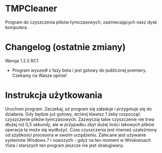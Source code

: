 # TMPCleaner
Program do czyszczenia plików tymczasowych, zaśmiecających nasz dysk komputera.

# Changelog (ostatnie zmiany)
Wersja 1.2.5 RC1
- Program wyszedł z fazy beta i jest gotowy do publicznej premiery. Czekamy na Wasze opinie!

# Instrukcja użytkowania
Uruchom program. Zaczekaj, aż program się załaduje i przygotuje się do działania. Gdy będzie już gotowy, wciśnij klawisz 1 żeby rozpocząć czyszczenie plików tymczasowych. Zazwyczaj takie czyszczenie nie trwa dłużej niż 0,5 sekundy, ale w przypadku zbyt dużej ilości takowych plików operacja ta może się wydłużyć. Czas czyszczenia jest również uzależniony od szybkości procesora w swoim urządzeniu. 
Zalecane jest używanie systemów Windows 7 i nowszych - gdyż na ten moment w Windowsach Vista i starszych ten program jeszcze nie jest obsługiwany.
